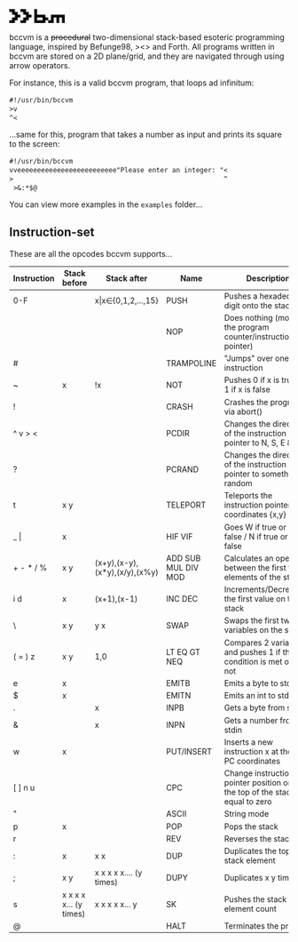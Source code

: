 <img src="img/logo.svg" width=100 height=auto />

bccvm is a <del>procedural</del> two-dimensional stack-based esoteric programming language, inspired by Befunge98, ><> and Forth. All programs written in bccvm are stored on a 2D plane/grid, and they are navigated through using arrow operators.

For instance, this is a valid bccvm program, that loops ad infinitum:
```
#!/usr/bin/bccvm
>v
^<
```

...same for this, program that takes a number as input and prints its square to the screen:
```
#!/usr/bin/bccvm
vveeeeeeeeeeeeeeeeeeeeeeeee"Please enter an integer: "<
>                                                     ^
 >&:*$@
```
You can view more examples in the ```examples``` folder...

## Instruction-set
These are all the opcodes bccvm supports...

| **Instruction** | **Stack before**       | **Stack after**               | **Name**            | **Description**                                                                   |
|-----------------|------------------------|-------------------------------|---------------------|-----------------------------------------------------------------------------------|
| 0-F             |                        | x\|x∈{0,1,2,...,15}           | PUSH                | Pushes a hexadecimal digit onto the stack                                         |
|                 |                        |                               | NOP                 | Does nothing (moves the program counter/instruction pointer)                      |
| #               |                        |                               | TRAMPOLINE          | "Jumps" over one instruction                                                      |
| ~               | x                      | !x                            | NOT                 | Pushes 0 if x is true, or 1 if x is false                                         |
| !               |                        |                               | CRASH               | Crashes the program via abort()                                                   |
| ^ v > <         |                        |                               | PCDIR               | Changes the direction of the instruction pointer to N, S, E & W                   |
| ?               |                        |                               | PCRAND              | Changes the direction of the instruction pointer to something random              |
| t               | x y                    |                               | TELEPORT            | Teleports the instruction pointer to coordinates {x,y}                            |
| _ \|            | x                      |                               | HIF VIF             | Goes W if true or E if false / N if true or S if false                            |
| + - * / %       | x y                    | (x+y),(x-y),(x*y),(x/y),(x%y) | ADD SUB MUL DIV MOD | Calculates an operation between the first two elements of the stack               |
| i d             | x                      | (x+1),(x-1)                   | INC DEC             | Increments/Decrements the first value on the stack                                |
| \               | x y                    | y x                           | SWAP                | Swaps the first two variables on the stack                                        |
| ( = ) z         | x y                    | 1,0                           | LT EQ GT NEQ        | Compares 2 variables and pushes 1 if the condition is met or 0 if not             |
| e               | x                      |                               | EMITB               | Emits a byte to stdout                                                            |
| $               | x                      |                               | EMITN               | Emits an int to stdout                                                            |
| .               |                        | x                             | INPB                | Gets a byte from stdin                                                            |
| &               |                        | x                             | INPN                | Gets a number from stdin                                                          |
| w               | x                      |                               | PUT/INSERT          | Inserts a new instruction x at the next PC coordinates                            |
| [ ] n u         |                        |                               | CPC                 | Change instruction pointer position only if the top of the stack is equal to zero |
| "               |                        |                               | ASCII               | String mode                                                                       |
| p               | x                      |                               | POP                 | Pops the stack                                                                    |
| r               |                        |                               | REV                 | Reverses the stack                                                                |
| :               | x                      | x x                           | DUP                 | Duplicates the top stack element                                                  |
| ;               | x y                    | x x x x x.... (y times)       | DUPY                | Duplicates x y times                                                              |
| s               | x x x x x... (y times) | x x x x x... y                | SK                  | Pushes the stack element count                                                    |
| @               |                        |                               | HALT                | Terminates the program                                                            |

